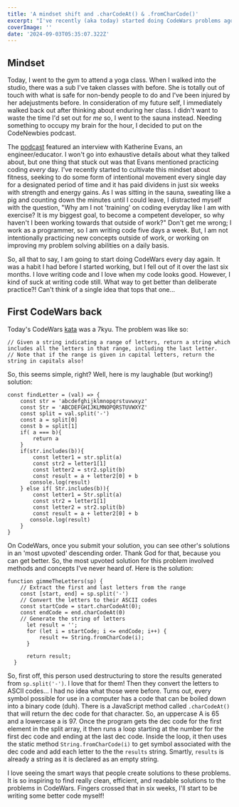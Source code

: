 ```yaml
---
title: 'A mindset shift and .charCodeAt() & .fromCharCode()'
excerpt: "I've recently (aka today) started doing CodeWars problems ago. Here is what I learned today"
coverImage: ''
date: '2024-09-03T05:35:07.322Z'
---
```


## Mindset

Today, I went to the gym to attend a yoga class. When I walked into the studio, there was a sub I've taken classes with before. She is totally out of touch with what is safe for non-bendy people to do and I've been injured by her adejustments before. In consideration of my future self, I immediately walked back out after thinking about enduring her class. I didn't want to waste the time I'd set out for _me_ so, I went to the sauna instead. Needing something to occupy my brain for the hour, I decided to put on the CodeNewbies podcast. 

The [podcast](https://www.codenewbie.org/podcast/being-open-to-the-unexpected) featured an interview with Katherine Evans, an engineer/educator. I won't go into exhaustive details about what they talked about, but one thing that stuck out was that Evans mentioned practicing coding _every_ day. I've recently started to cultivate this mindset about fitness, seeking to do some form of intentional movement every single day for a designated period of time and it has paid dividens in just six weeks with strength and energy gains. As I was sitting in the sauna, sweating like a pig and counting down the minutes until I could leave, I distracted myself with the question, "Why am I not 'training' on coding everyday like I am with exercise? It is my biggest goal, to become a competent developer, so why haven't I been working towards that outside of work?" Don't get me wrong; I work as a programmer, so I am writing code five days a week. But, I am not intentionally practicing new concepts outside of work, or working on improving my problem solving abilities on a daily basis. 

So, all that to say, I am going to start doing CodeWars every day again. It was a habit I had before I started working, but I fell out of it over the last six months. I love writing code and I love when my code looks good. However, I kind of suck at writing code still. What way to get better than deliberate practice?! Can't think of a single idea that tops that one... 

## First CodeWars back 

Today's CodeWars [kata](https://www.codewars.com/kata/6512b3775bf8500baea77663/train/javascript) was a 7kyu. The problem was like so: 

    // Given a string indicating a range of letters, return a string which includes all the letters in that range, including the last letter.
    // Note that if the range is given in capital letters, return the string in capitals also!

So, this seems simple, right? Well, here is my laughable (but working!) solution: 
```
const findLetter = (val) => {
    const str = 'abcdefghijklmnopqrstuvwxyz'
    const Str = 'ABCDEFGHIJKLMNOPQRSTUVWXYZ'
    const split = val.split('-')
    const a = split[0]
    const b = split[1]
    if( a === b){
        return a
    }
    if(str.includes(b)){
        const letter1 = str.split(a) 
        const str2 = letter1[1]
        const letter2 = str2.split(b)
        const result = a + letter2[0] + b
       console.log(result)
    } else if( Str.includes(b)){
        const letter1 = Str.split(a) 
        const str2 = letter1[1]
        const letter2 = str2.split(b)
        const result = a + letter2[0] + b
       console.log(result)
    }
}
```

On CodeWars, once you submit your solution, you can see other's solutions in an 'most upvoted' descending order. Thank God for that, because you can get better. So, the most upvoted solution for this problem involved methods and concepts I've never heard of. Here is the solution: 
```
function gimmeTheLetters(sp) {
    // Extract the first and last letters from the range
    const [start, end] = sp.split('-')
    // Convert the letters to their ASCII codes
    const startCode = start.charCodeAt(0);
    const endCode = end.charCodeAt(0)
    // Generate the string of letters
      let result = '';
      for (let i = startCode; i <= endCode; i++) {
          result += String.fromCharCode(i);
      }
  
      return result;
  }
```

So, first off, this person used destructuring to store the results generated from `sp.split('-')`. I love that for them! Then they convert the letters to ASCII codes... I had no idea what those were before. Turns out, every symbol possible for use in a computer has a code that can be boiled down into a binary code (duh). There is a JavaScript method called `.charCodeAt()` that will return the dec code for that character. So, an uppercase A is 65 and a lowercase a is 97. Once the program gets the dec code for the first element in the split array, it then runs a loop starting at the number for the first dec code and ending at the last dec code. Inside the loop, it then uses the static method `String.fromCharCode(i)` to get symbol associated with the dec code and add each letter to the the `results` string. Smartly, `results` is already a string as it is declared as an empty string.

I love seeing the smart ways that people create solutions to these problems. It is so inspiring to find really clean, efficient, and readable solutions to the problems in CodeWars. Fingers crossed that in six weeks, I'll start to be writing some better code myself! 

